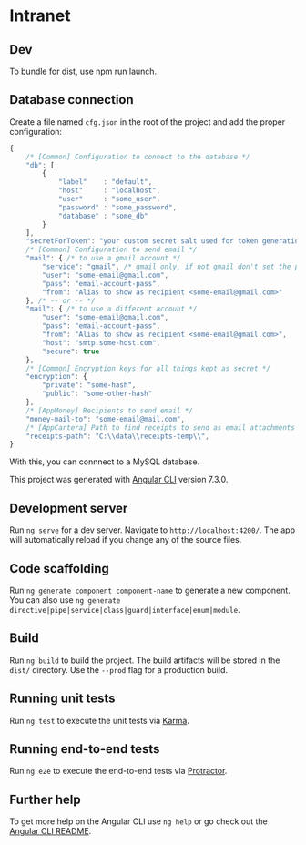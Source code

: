 # Intranet

## Dev

To bundle for dist, use npm run launch.

## Database connection

Create a file named `cfg.json` in the root of the project and add the proper configuration:

```javascript
{
    /* [Common] Configuration to connect to the database */
    "db": [
        {
            "label"    : "default",
            "host"     : "localhost",
            "user"     : "some_user",
            "password" : "some_password",
            "database" : "some_db"
        }
    ],
    "secretForToken": "your custom secret salt used for token generation",
    /* [Common] Configuration to send email */
    "mail": { /* to use a gmail account */
        "service": "gmail", /* gmail only, if not gmail don't set the property */
        "user": "some-email@gmail.com",
        "pass": "email-account-pass",
        "from": "Alias to show as recipient <some-email@gmail.com>"
    }, /* -- or -- */
    "mail": { /* to use a different account */
        "user": "some-email@gmail.com",
        "pass": "email-account-pass",
        "from": "Alias to show as recipient <some-email@gmail.com>",
        "host": "smtp.some-host.com",
        "secure": true
    },
    /* [Common] Encryption keys for all things kept as secret */
    "encryption": {
        "private": "some-hash",
        "public": "some-other-hash"
    },
    /* [AppMoney] Recipients to send email */
    "money-mail-to": "some-email@mail.com",
    /* [AppCartera] Path to find receipts to send as email attachments */
    "receipts-path": "C:\\data\\receipts-temp\\",
}
```

With this, you can connnect to a MySQL database.

This project was generated with [Angular CLI](https://github.com/angular/angular-cli) version 7.3.0.

## Development server

Run `ng serve` for a dev server. Navigate to `http://localhost:4200/`. The app will automatically reload if you change any of the source files.

## Code scaffolding

Run `ng generate component component-name` to generate a new component. You can also use `ng generate directive|pipe|service|class|guard|interface|enum|module`.

## Build

Run `ng build` to build the project. The build artifacts will be stored in the `dist/` directory. Use the `--prod` flag for a production build.

## Running unit tests

Run `ng test` to execute the unit tests via [Karma](https://karma-runner.github.io).

## Running end-to-end tests

Run `ng e2e` to execute the end-to-end tests via [Protractor](http://www.protractortest.org/).

## Further help

To get more help on the Angular CLI use `ng help` or go check out the [Angular CLI README](https://github.com/angular/angular-cli/blob/master/README.md).

